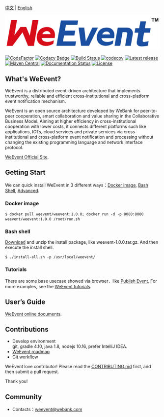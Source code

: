 [中文](README.md) | [English](README-en.md)

![image](https://github.com/WeBankBlockchain/WeEvent-docs/blob/master/docs/image/weevent-logo.png)

[![CodeFactor](https://www.codefactor.io/repository/github/webankblockchain/weevent/badge)](https://www.codefactor.io/repository/github/webankblockchain/weevent)
[![Codacy Badge](https://api.codacy.com/project/badge/Grade/1d2141e952d84a47b0a615e51702bf6f)](https://www.codacy.com/app/WeEventAdmin/WeEvent?utm_source=github.com&amp;utm_medium=referral&amp;utm_content=WeBankBlockchain/WeEvent&amp;utm_campaign=Badge_Grade)
[![Build Status](https://travis-ci.com/WeBankBlockchain/WeEvent.svg?branch=master)](https://travis-ci.com/WeBankBlockchain/WeEvent)
[![codecov](https://codecov.io/gh/WeBankBlockchain/WeEvent/branch/master/graph/badge.svg)](https://codecov.io/gh/WeBankBlockchain/WeEvent)
[![Latest release](https://img.shields.io/github/release/WeBankBlockchain/WeEvent.svg)](https://github.com/WeBankBlockchain/WeEvent/releases/latest)
[![Maven Central](https://img.shields.io/maven-central/v/com.webank.weevent/weevent-client.svg?label=Maven%20Central)](https://search.maven.org/search?q=g:%22com.webank.weevent%22%20AND%20a:%weevent-client%22)
[![Documentation Status](https://readthedocs.org/projects/weeventdoc/badge/?version=latest)](https://weeventdoc.readthedocs.io/zh_CN/latest)
[![License](https://img.shields.io/badge/License-Apache%202.0-blue.svg)](https://opensource.org/licenses/Apache-2.0)

## What's WeEvent?

WeEvent is a distributed event-driven architecture that implements trustworthy, reliable and efficient cross-institutional and cross-platform event notification mechanism.

WeEvent is an open source architecture developed by WeBank for peer-to-peer cooperation, smart collaboration and value sharing in the Collaborative Business Model. Aiming at higher efficiency in cross-institutional cooperation with lower costs, it connects different platforms such like applications, IOTs, cloud services and private services via cross-institutional and cross-platform event notification and processing without changing the existing programming language and network interface protocol.  

[WeEvent Official Site](http://fintech.webank.com/weevent).

## Getting Start
We can quick install WeEvent in 3 different ways：[Docker image](https://hub.docker.com/r/weevent/), [Bash Shell](https://weeventdoc.readthedocs.io/zh_CN/latest/install/quickinstall.html), [Advanced](https://weeventdoc.readthedocs.io/zh_CN/latest/install/module/index.html).
### Docker image
```shell
$ docker pull weevent/weevent:1.0.0; docker run -d -p 8080:8080 weevent/weevent:1.0.0 /root/run.sh
```

### Bash shell
[Download](https://weeventdoc.readthedocs.io/zh_CN/latest/install/download.html) and unzip the install package, like weevent-1.0.0.tar.gz. And then execute the install shell.
```shell
$ ./install-all.sh -p /usr/local/weevent/
```

### Tutorials
There are some base usecase showed via browser，like [Publish Event](http://localhost:8080/weevent-broker/rest/publish?topic=test&content=helloevent). For more examples, see the [WeEvent tutorials](https://weeventdoc.readthedocs.io/zh_CN/latest/protocal/restful.html).

## User’s Guide
[WeEvent online documents](https://weeventdoc.readthedocs.io/latest).

## Contributions
*   Develop environment  
git, gradle 4.10, java 1.8, nodejs 10.16, prefer IntelliJ IDEA.
*   [WeEvent roadmap](https://github.com/WeBankBlockchain/WeEvent/wiki/Project-RoadMap)  
*   [Git workflow](https://github.com/WeBankBlockchain/WeEvent/wiki/Project-WorkFlow)  

WeEvent love contributor! Please read the [CONTRIBUTING.md](https://github.com/WeBankBlockchain/WeEvent/blob/master/CONTRIBUTING.md) first, and then submit a pull request.

Thank you!

## Community
*   Contacts：weevent@webank.com
